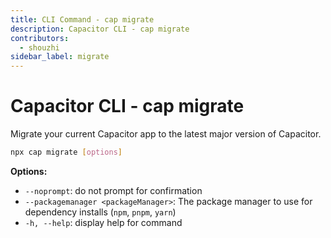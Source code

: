 ```yaml
---
title: CLI Command - cap migrate
description: Capacitor CLI - cap migrate
contributors:
  - shouzhi
sidebar_label: migrate
---
```


# Capacitor CLI - cap migrate

Migrate your current Capacitor app to the latest major version of Capacitor.

```bash
npx cap migrate [options]
```

<strong>Options:</strong>

- `--noprompt`: do not prompt for confirmation
- `--packagemanager <packageManager>`: The package manager to use for dependency installs (`npm`, `pnpm`, `yarn`)
- `-h, --help`: display help for command
